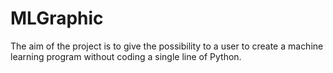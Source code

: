 # MLGraphic
The aim of the project is to give the possibility to a user to create a machine learning program without coding a single line of Python.
